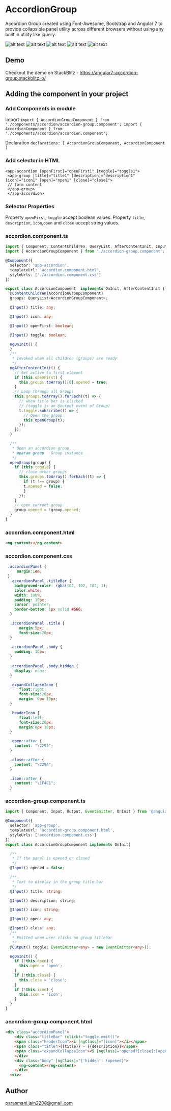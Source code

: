 # AccordionGroup

Accordion Group created using Font-Awesome, Bootstrap and Angular 7 to provide collapsible panel utility across different browsers without using any built in utility like jquery.

![alt text](img/chrome-accordion-group.jpg)
![alt text](img/edge-accordion-group.jpg)
![alt text](img/firefox-accordion-group.jpg)
![alt text](img/ie11-accordion-group.jpg)
![alt text](img/opera-accordion-group.jpg)

## Demo

Checkout the demo on StackBlitz - https://angular7-accordion-group.stackblitz.io/

## Adding the component in your project

### Add Components in module
Import
`
import { AccordionGroupComponent } from './components/accordion/accordion-group.component';
import { AccordionComponent } from './components/accordion/accordion.component';
`

Declaration
`
declarations: [
     AccordionGroupComponent,
    AccordionComponent
  ]
`

### Add selector in HTML
```
<app-accordion [openFirst]="openFirst1" [toggle]="toggle1">
 <app-group [title]="title1" [description]="description1" [icon]="icon1" [open]="open1" [close]="close1">
 // form content
 </app-group>
 </app-accordion>
```
### Selector Properties
Property `openFirst`, `toggle` accept boolean values.
Property `title`, `description`, `icon`,`open` and `close` accept string values.

### accordion.component.ts
``` typescript
import { Component, ContentChildren, QueryList, AfterContentInit, Input, OnInit } from '@angular/core';
import { AccordionGroupComponent } from './accordion-group.component';

@Component({
  selector: 'app-accordion',
  templateUrl: 'accordion.component.html',
  styleUrls: ['./accordion.component.css']
})

export class AccordionComponent  implements OnInit, AfterContentInit {
  @ContentChildren(AccordionGroupComponent)
  groups: QueryList<AccordionGroupComponent>;

  @Input() title: any;

  @Input() icon: any;

  @Input() openFirst: boolean;

  @Input() toggle: boolean;

  ngOnInit() {
  }
  /**
   * Invoked when all children (groups) are ready
   */
  ngAfterContentInit() {
    // Set active to first element
    if (this.openFirst) {
      this.groups.toArray()[0].opened = true;
    }
    // Loop through all Groups
    this.groups.toArray().forEach((t) => {
      // when title bar is clicked
      // (toggle is an @output event of Group)
      t.toggle.subscribe(() => {
        // Open the group
        this.openGroup(t);
      });
    });
  }

  /**
   * Open an accordion group
   * @param group   Group instance
   */
  openGroup(group) {
    if (this.toggle) {
      // close other groups
      this.groups.toArray().forEach((t) => {
        if (t !== group) {
        t.opened = false;
        }
      });
    }
    // open current group
    group.opened = !group.opened;
  }
}

```

### accordion.component.html
``` html
<ng-content></ng-content>
```

### accordion.component.css
``` css
 .accordionPanel {
     margin:1em;
 }
  .accordionPanel .titleBar {
    background-color: rgba(102, 102, 102, 1);
    color:white;
    width: 100%;
    padding: 10px;
    cursor: pointer;
    border-bottom: 1px solid #666;
  }

  .accordionPanel .title {
      margin:5px;
      font-size:20px;
  }
  
  .accordionPanel .body {
    padding: 10px;
  }
  
  .accordionPanel .body.hidden {
    display: none;
  }

  .expandCollapseIcon {
      float:right;
      font-size:20px;
      margin: 0px 10px;  
  }

  .headerIcon {
      float:left;
      font-size:20px;
      margin:0px 10px;
  }

  .open::after {
    content: "\2295";
  }

  .close::after {
    content: "\2296";
  }

  .icon::after {
    content: "\1F4C1";
  }
```
### accordion-group.component.ts
``` typescript
import { Component, Input, Output, EventEmitter, OnInit } from '@angular/core';

@Component({
  selector: 'app-group',
  templateUrl: 'accordion-group.component.html',
  styleUrls: ['accordion.component.css']
})
export class AccordionGroupComponent implements OnInit{

  /**
   * If the panel is opened or closed
   */
  @Input() opened = false;

  /**
   * Text to display in the group title bar
   */
  @Input() title: string;

  @Input() description; string;

  @Input() icon: string;

  @Input() open: any;

  @Input() close: any;
  /**
   * Emitted when user clicks on group titlebar
   */
  @Output() toggle: EventEmitter<any> = new EventEmitter<any>();

  ngOnInit() {
    if (!this.open) {
      this.open = 'open';
    }
    if (!this.close) {
      this.close = 'close';
    }
    if (!this.icon) {
      this.icon = 'icon';
    }
  }
}


```
### accordion-group.component.html

``` html
<div class="accordionPanel">
    <div class="titleBar" (click)="toggle.emit()">
    <span class="headerIcon"><i [ngClass]="[icon]"></i></span>
    <span class="title">{{title}} - {{description}}</span>
    <span class="expandCollapseIcon"><i [ngClass]="opened?[close]:[open]"></i></span>
    </div>
    <div class="body" [ngClass]="{'hidden': !opened}">
      <ng-content></ng-content>
    </div>
  <div>

```
## Author

parasmani.jain2208@gmail.com

